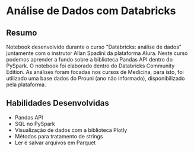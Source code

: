 # Análise de Dados com Databricks 

## Resumo

Notebook desenvolvido durante o curso "Databricks: análise de dados" juntamente com o instrutor Allan Spadini da plataforma Alura. Neste curso podemos aprender a fundo sobre a biblioteca Pandas API dentro do PySpark. O notebook foi elaborado dentro do Databricks Community Edition. As análises foram focadas nos cursos de Medicina, para isto, foi utilizado uma base dados do Prouni (ano não informado), disponibilizado pela plataforma. 

## Habilidades Desenvolvidas

- Pandas API
- SQL no PySpark
- Visualização de dados com a biblioteca Plotly
- Métodos para tratamento de strings
- Ler e salvar arquivos em Parquet

